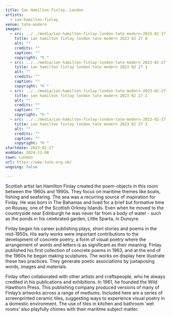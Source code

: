 ```yaml
---
title: Ian Hamilton Finlay, London
artists:
  - ian-hamilton-finlay
venue: tate-modern
images:
  - src: ../../media/ian-hamilton-finlay-london-tate-modern-2023-02-27-0.webp
    title: ian hamilton finlay london tate modern 2023 02 27 0
    alt: ""
    credits: ""
    caption: ""
    copyright: "© "
  - src: ../../media/ian-hamilton-finlay-london-tate-modern-2023-02-27-1.webp
    title: ian hamilton finlay london tate modern 2023 02 27 1
    alt: ""
    credits: ""
    caption: ""
    copyright: "© "
  - src: ../../media/ian-hamilton-finlay-london-tate-modern-2023-02-27-2.webp
    title: ian hamilton finlay london tate modern 2023 02 27 2
    alt: ""
    credits: ""
    caption: ""
    copyright: "© "
  - src: ../../media/ian-hamilton-finlay-london-tate-modern-2023-02-27-3.webp
    title: ian hamilton finlay london tate modern 2023 02 27 3
    alt: ""
    credits: ""
    caption: ""
    copyright: "© "
startdate: 2023-02-27
enddate: 2024-12-08
town: London
url: https://www.tate.org.uk/
ongoing: false

---
```


Scottish artist Ian Hamilton Finlay created the poem-objects in this room between the 1960s and 1990s. They focus on maritime themes like boats, fishing and seafaring. The sea was a recurring source of inspiration for Finlay. He was born in The Bahamas and lived for a brief but formative time on Rousay, one of the Scottish Orkney Islands. Even when he moved to the countryside near Edinburgh he was never far from a body of water - such as the ponds in his celebrated garden, Little Sparta, in Dunsyre.

Finlay began his career publishing plays, short stories and poems in the mid-1950s. His early works were important contributions to the development of concrete poetry, a form of visual poetry where the arrangement of words and letters is as significant as their meaning. Finlay published his first collection of concrete poems in 1963, and at the end of the 1960s he began making sculptures. The works on display here illustrate these two practices. They generate poetic associations by juxtaposing words, images and materials.

Finlay often collaborated with other artists and craftspeople, who he always credited in his publications and exhibitions. In 1961, he founded the Wild Hawthorn Press. This publishing company produced versions of many of Finlay’s artworks across a range of mediums. Included here are a series of screenprinted ceramic tiles, suggesting ways to experience visual poetry in a domestic environment. The use of tiles in kitchen and bathroom ‘wet rooms’ also playfully chimes with their maritime subject matter.
